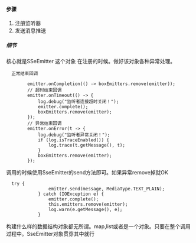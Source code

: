 #### 步骤
1. 注册监听器
2. 发送消息推送
##### 细节
核心就是SSeEmitter 这个对象
在注册的时候。做好该对象各种异常处理。
```
  正常结束回调
 
        emitter.onCompletion(() -> boxEmitters.remove(emitter));
        // 超时结束回调
        emitter.onTimeout(() -> {
            log.debug("监听者连接超时关闭！");
            emitter.complete();
            boxEmitters.remove(emitter);
        });
        // 异常结束回调
        emitter.onError(t -> {
            log.debug("监听者异常关闭！");
            if (log.isTraceEnabled()) {
                log.trace(t.getMessage(), t);
            }
            boxEmitters.remove(emitter);
        });
```
调用的时候使用SseEmitter的send方法即可。如果异常remove掉就OK
```
  try {
                emitter.send(message, MediaType.TEXT_PLAIN);
            } catch (IOException e) {
                emitter.complete();
                this.emitters.remove(emitter);
                log.warn(e.getMessage(), e);
            }
```
构建什么样的数据结构对象都无所谓。map,list或者是一个对象。只要在整个调用过程中。SseEmitter对象贯穿其中就行